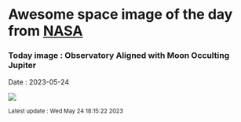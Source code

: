 
# Awesome space image of the day from [NASA](https://api.nasa.gov/)

### Today image : Observatory Aligned with Moon Occulting Jupiter
Date : 2023-05-24

![](https://apod.nasa.gov/apod/image/2305/MoonJupiter_Whitacre_960.jpg)

<small>Latest update : Wed May 24 18:15:22 2023</small>
        